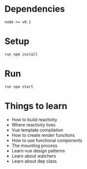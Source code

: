 # Dependencies
`node >= v8.1`

# Setup
`run npm install`

# Run
`run npm start`

# Things to learn

- How to build reactivity
- Where reactivity lives
- Vue template compilation
- How to create render functions
- How to use functional components
- The mounting process
- Learn vue design patterns
- Learn about watchers
- Learn about dep class